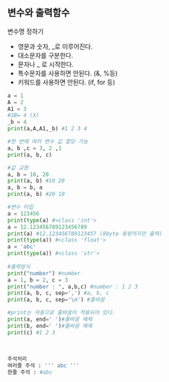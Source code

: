 ## 변수와 출력함수

변수명 정하기

* 영문과 숫자, _로 이루어진다.
* 대소문자를 구분한다.
* 문자나 _ 로 시작한다.
* 특수문자를 사용하면 안된다. (&, %등)
* 키워드를 사용하면 안된다. (if, for 등)

```python
a = 1
A = 2
A1 = 3
#2B= 4 (X)
_b = 4
print(a,A,A1,_b) #1 2 3 4

#한 번에 여러 변수 값 할당 가능
a, b ,c = 3, 2 ,1
print(a, b, c)

#값 교환
a, b = 10, 20
print(a, b) #10 20
a, b = b, a
print(a, b) #20 10

#변수 타입
a = 123456
print(type(a) #<class 'int'>
a = 12.123456789123456789
print(a) #12.123456789123457 (8byte 용량까지만 출력)
print(type(a)) #<class 'float'>
a = 'abc'
print(type(a)) #<class 'str'>
      
#출력방식
print("number") #number
a = 1, b = 2, c = 3
print("number : ", a,b,c) #number : 1 2 3
print(a, b, c, sep=',') #a, b, c
print(a, b, c, sep='\n') #줄바꿈

#print는 자동으로 줄바꿈이 적용되어 있다.
print(a, end=' ')#줄바꿈 해제
print(b, end=' ')#줄바꿈 해제
print(c) #1 2 3 
      
      
      
주석처리 
여러줄 주석 : ''' abc '''
한줄 주석 : #abc


```

